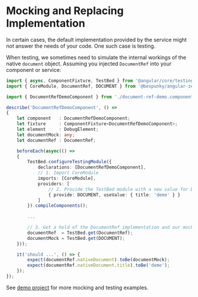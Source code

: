 # Mocking and Replacing Implementation
In certain cases, the default implementation provided by the service might not answer the needs of your code.
One such case is testing.

When testing, we sometimes need to simulate the internal workings of the native `document` object.
Assuming you injected `DocumentRef` into your component or service:
```typescript
import { async, ComponentFixture, TestBed } from '@angular/core/testing';
import { CoreModule, DocumentRef, DOCUMENT } from '@bespunky/angular-zen/core';

import { DocumentRefDemoComponent } from './document-ref-demo.component';

describe('DocumentRefDemoComponent', () =>
{
    let component   : DocumentRefDemoComponent;
    let fixture     : ComponentFixture<DocumentRefDemoComponent>;
    let element     : DebugElement;
    let documentMock: any;
    let documentRef : DocumentRef;

    beforeEach(async(() =>
    {
        TestBed.configureTestingModule({
            declarations: [DocumentRefDemoComponent],
            // 1. Import CoreModule
            imports: [CoreModule],
            providers: [
                // 2. Provide the TestBed module with a new value for DOCUMENT
                { provide: DOCUMENT, useValue: { title: 'demo' } }
            ]
        }).compileComponents();
        
        ...

        // 3. Get a hold of the DocumentRef implementation and our mock document object
        documentRef  = TestBed.get(DocumentRef);
        documentMock = TestBed.get(DOCUMENT);
    }));

    it('should ...', () => {
        expect(documentRef.nativeDocument).toBe(documentMock);
        expect(documentRef.nativeDocument.title).toBe('demo');
    });
});
```

See [demo project](https://dev.azure.com/BeSpunky/BeSpunky%20Libraries/_git/angular-zen?path=%2Fprojects%2Fdemo%2Fsrc%2Fapp%2Fmodules%2Fcore-demo%2Fdocument-ref-demo&version=GBmaster) for more mocking and testing examples.